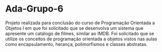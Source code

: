 # Ada-Grupo-6

Projeto realizada para conclusão do curso de Programação Orientada a Objetos I em que foi solicitado que se desenvolva um sistema que apresente um catálogo de filmes, similar ao IMDB.
Foi solicitado que se utilize os conceitos de programação orientada a objetos vistos nas aulas como encapsulamento, herança, polimorfismos e classes abstratas.
